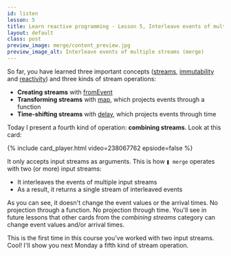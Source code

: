 ```yaml
---
id: listen
lesson: 5
title: Learn reactive programming - Lesson 5, Interleave events of multiple streams
layout: default
class: post
preview_image: merge/content_preview.jpg
preview_image_alt: Interleave events of multiple streams (merge)
---
```


So far, you have learned three important concepts ([streams](/fromEvent), [immutability](/map) and [reactivity](/listen)) and three kinds of stream operations:

- **Creating streams** with [fromEvent](/fromEvent)
- **Transforming streams** with [map](/map), which projects events through a function
- **Time-shifting streams** with [delay](/delay), which projects events through time 

Today I present a fourth kind of operation: **combining streams**. Look at this card:

{% include card_player.html video=238067762 epsiode=false %}

It only accepts input streams as arguments. This is how `❚ merge` operates with two (or more) input streams:

- It interleaves the events of multiple input streams
- As a result, it returns a single stream of interleaved events

As you can see, it doesn't change the event values or the arrival times. No projection through a function. No projection through time. You'll see in future lessons that other cards from the _combining streams_ category can change event values and/or arrival times.

This is the first time in this course you've worked with two input streams. Cool! I'll show you next Monday a fifth kind of stream operation.